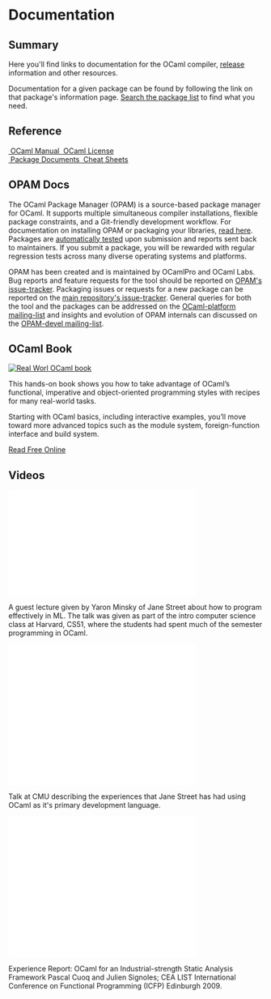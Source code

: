 <!-- ((! set title Docs !)) ((! set documentation !)) -->

<div class="container">
    <h1>Documentation</h1>
    <div class="row">
        <section class="span6 condensed">
            <h1 class="ruled">Summary</h1>
            <p>Here you'll find links to documentation for the OCaml compiler, <a href="/releases">release</a> information and other resources.</p>
            <p>Documentation for a given package can be found by following the link on that package's information page. <a href="/pkg/">Search the package list</a> to find what you need.</p>
        </section>
        <section class="span6 condensed">
            <h1 class="ruled">Reference</h1>
            <div class="row">
                <a href="http://caml.inria.fr/pub/docs/manual-ocaml/"
				    target="_blank" class="span3 documentation-highlight">
                    <img src="/img/manual.png" alt="">
                    OCaml Manual
                </a>
                <a href="license.html" class="span3 documentation-highlight">
                    <img src="/img/license.png" alt="">
                    OCaml License
                </a>
            </div>
            <div class="row">
                <a href="/pkg" class="span3 documentation-highlight">
                    <img src="/img/documents.png" alt="">
                    Package Documents
                </a>
                <a href="cheat_sheets.html" class="span3 documentation-highlight">
                    <img src="/img/cheat.png" alt="">
                    Cheat Sheets
                </a>
            </div>
        </section>
    </div>
    <div class="row">
        <section class="span6 condensed">
            <h1 class="ruled">OPAM Docs</h1>
            <p>The OCaml Package Manager (OPAM) is a source-based package manager for OCaml. It supports multiple simultaneous compiler installations, flexible package constraints, and a Git-friendly development workflow. For documentation on installing OPAM or packaging your libraries, <a href="http://opam.ocamlpro.org/doc/Quick_Install.html">read here</a>. Packages are <a href="/docs/ocamlot">automatically tested</a> upon submission and reports sent back to maintainers. If you submit a package, you will be rewarded with regular regression tests across many diverse operating systems and platforms.</p>
            <p>OPAM has been created and is maintained by OCamlPro and OCaml Labs. Bug reports and feature requests for the tool should be reported on <a href="https://github.com/OCamlPro/opam/issues">OPAM's issue-tracker</a>. Packaging issues or requests for a new package can be reported on the <a href="https://github.com/OCamlPro/opam-repository/issues">main repository's issue-tracker</a>. General queries for both the tool and the packages can be addressed on the <a href="http://lists.ocaml.org/listinfo/platform">OCaml-platform mailing-list</a> and insights and evolution of OPAM internals can discussed on the <a href="http://lists.ocaml.org/listinfo/opam-devel">OPAM-devel mailing-list</a>.</p>
        </section>
        <section class="span6 condensed">
            <h1 class="ruled">OCaml Book</h1>
            <div class="row">
                <div class="span2 documentation-book">
                    <a href="https://realworldocaml.org">
                        <img src="/img/real-world-ocaml.jpg" alt="Real Worl OCaml book">
                    </a>
                </div>
                <div class="span4">
                    <p>This hands-on book shows you how to take advantage of OCaml’s functional, imperative and object-oriented programming styles with recipes for many real-world tasks.</p>
                    <p>Starting with OCaml basics, including interactive examples, you’ll move toward more advanced topics such as the module system, foreign-function interface and build system.</p>
                    <p><a href="https://realworldocaml.org">Read Free Online</a></p>
                </div>
            </div>
        </section>
    </div>
    <div class="row">
        <section class="span12 condensed">
            <h1 class="ruled">Videos</h1>
            <div class="row">
                    <div class="span4">
                        <p class="documentation-video">
                            <iframe src="//player.vimeo.com/video/14313378?portrait=0&amp;color=ff9933" width="370" height="208" frameborder="0" webkitallowfullscreen mozallowfullscreen allowfullscreen></iframe>
                        </p>
                        <p>A guest lecture given by Yaron Minsky of Jane Street about how to program effectively in ML. The talk was given as part of the intro computer science class at Harvard, CS51, where the students had spent much of the semester programming in OCaml.</p>
                    </div>
                    <div class="span4">
                        <p class="documentation-video">
                            <iframe src="//player.vimeo.com/video/14317442?portrait=0&amp;color=ff9933" width="370" height="278" frameborder="0" webkitallowfullscreen mozallowfullscreen allowfullscreen></iframe>
                        </p>
                        <p>Talk at CMU describing the experiences that Jane Street has had using OCaml as it's primary development language.</p>
                    </div>
                    <div class="span4">
                        <p class="documentation-video">
                            <iframe src="//player.vimeo.com/video/6652523?portrait=0&amp;color=ff9933" width="370" height="278" frameborder="0" webkitallowfullscreen mozallowfullscreen allowfullscreen></iframe>
                        </p>
                        <p>Experience Report: OCaml for an Industrial-strength Static Analysis Framework 
                        Pascal Cuoq and Julien Signoles; CEA LIST
                        International Conference on Functional Programming (ICFP) Edinburgh 2009.</p>
                    </div>
            </div>
        </section>
    </div>
</div>

